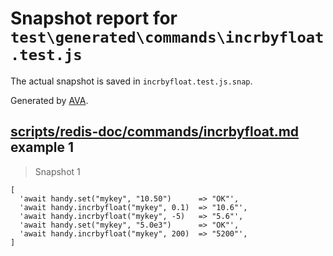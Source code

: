 # Snapshot report for `test\generated\commands\incrbyfloat.test.js`

The actual snapshot is saved in `incrbyfloat.test.js.snap`.

Generated by [AVA](https://ava.li).

## [scripts/redis-doc/commands/incrbyfloat.md](../../../../scripts/redis-doc/commands/incrbyfloat.md) example 1

> Snapshot 1

    [
      'await handy.set("mykey", "10.50")      => "OK"',
      'await handy.incrbyfloat("mykey", 0.1)  => "10.6"',
      'await handy.incrbyfloat("mykey", -5)   => "5.6"',
      'await handy.set("mykey", "5.0e3")      => "OK"',
      'await handy.incrbyfloat("mykey", 200)  => "5200"',
    ]
